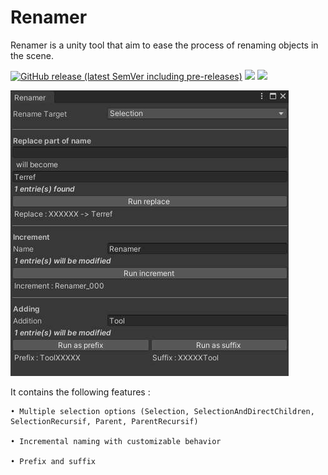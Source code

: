 # Renamer

Renamer is a unity tool that aim to ease the process of renaming objects in the scene.

[![GitHub release (latest SemVer including pre-releases)](https://img.shields.io/github/v/release/Ehrest/Renamer?include_prereleases)](https://github.com/Ehrest/Renamer/releases)
![](https://img.shields.io/badge/unity-2020.3%20or%20later-green.svg)
[![](https://img.shields.io/github/license/Ehrest/Renamer)](https://github.com/Ehrest/Renamer/blob/main/LICENSE.txt)

![](/~Documentation/tool_window_1.0.0.jpg)

It contains the following features :

    • Multiple selection options (Selection, SelectionAndDirectChildren, SelectionRecursif, Parent, ParentRecursif)

    • Incremental naming with customizable behavior

    • Prefix and suffix
